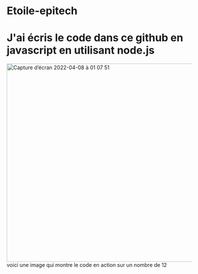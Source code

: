 # Etoile-epitech
# J'ai écris le code dans ce github en javascript en utilisant node.js
<img width="537" alt="Capture d’écran 2022-04-08 à 01 07 51" src="https://user-images.githubusercontent.com/68947528/162338600-023fe2e7-f438-41df-89d3-d9c28c15baf0.png">
voici une image qui montre le code en action sur un nombre de 12
